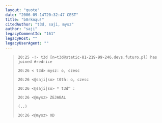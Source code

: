 ```yaml
---
layout: "quote"
date: "2006-09-14T20:32:47 CEST"
title: "b0rknąu!"
citedAuthor: "t3d, saji, mysz"
author: "saji"
legacyCommentId: "161"
legacyHost: ""
legacyUserAgent: ""
---
```



<blockquote><tt><p><code>20:25 -!- t3d [n=t3d@static-81-219-99-246.devs.futuro.pl] has joined #redrice<br>
20:26 &lt; t3d&gt; mysz: o, czesc<br>
20:26 &lt;@saji|so&gt; t0th: o, czesc<br>
20:26 &lt;@saji|so&gt; * t3d^ :<br>
20:26 &lt;@mysz&gt; ZEJABAL<br>
(..)<br>
20:26 &lt;@mysz&gt; XD</code></p></tt></blockquote>
